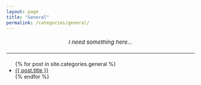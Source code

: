 ```yaml
---
layout: page
title: "General"
permalink: /categories/general/
---
```


<div style="text-align: center; margin-top: 20px; font-size: 15px; font-style: italic;">
    I need something here...
</div>

<hr style="margin-top: 20px; margin-bottom: 20px;">

<ul>
  {% for post in site.categories.general %}
  <li><a href="{{ post.url }}">{{ post.title }}</a></li>
  {% endfor %}
</ul>
